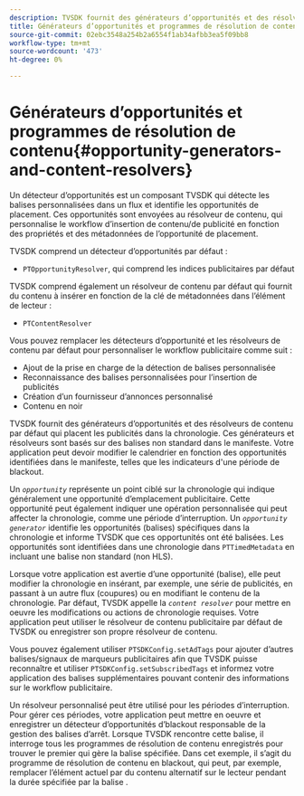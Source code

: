 ```yaml
---
description: TVSDK fournit des générateurs d’opportunités et des résolveurs de contenu par défaut qui placent les publicités dans la chronologie. Ces générateurs et résolveurs sont basés sur des balises non standard dans le manifeste. Votre application peut devoir modifier le calendrier en fonction des opportunités identifiées dans le manifeste, telles que les indicateurs d'une période de blackout.
title: Générateurs d’opportunités et programmes de résolution de contenu
source-git-commit: 02ebc3548a254b2a6554f1ab34afbb3ea5f09bb8
workflow-type: tm+mt
source-wordcount: '473'
ht-degree: 0%

---
```


# Générateurs d’opportunités et programmes de résolution de contenu{#opportunity-generators-and-content-resolvers}

Un détecteur d’opportunités est un composant TVSDK qui détecte les balises personnalisées dans un flux et identifie les opportunités de placement. Ces opportunités sont envoyées au résolveur de contenu, qui personnalise le workflow d’insertion de contenu/de publicité en fonction des propriétés et des métadonnées de l’opportunité de placement.

TVSDK comprend un détecteur d’opportunités par défaut :

* `PTOpportunityResolver`, qui comprend les indices publicitaires par défaut

TVSDK comprend également un résolveur de contenu par défaut qui fournit du contenu à insérer en fonction de la clé de métadonnées dans l’élément de lecteur :

* `PTContentResolver`

Vous pouvez remplacer les détecteurs d’opportunité et les résolveurs de contenu par défaut pour personnaliser le workflow publicitaire comme suit :

* Ajout de la prise en charge de la détection de balises personnalisée
* Reconnaissance des balises personnalisées pour l’insertion de publicités
* Création d’un fournisseur d’annonces personnalisé
* Contenu en noir

TVSDK fournit des générateurs d’opportunités et des résolveurs de contenu par défaut qui placent les publicités dans la chronologie. Ces générateurs et résolveurs sont basés sur des balises non standard dans le manifeste. Votre application peut devoir modifier le calendrier en fonction des opportunités identifiées dans le manifeste, telles que les indicateurs d&#39;une période de blackout.

Un *`opportunity`* représente un point ciblé sur la chronologie qui indique généralement une opportunité d’emplacement publicitaire. Cette opportunité peut également indiquer une opération personnalisée qui peut affecter la chronologie, comme une période d’interruption. Un *`opportunity generator`* identifie les opportunités (balises) spécifiques dans la chronologie et informe TVSDK que ces opportunités ont été balisées. Les opportunités sont identifiées dans une chronologie dans `PTTimedMetadata` en incluant une balise non standard (non HLS).

Lorsque votre application est avertie d’une opportunité (balise), elle peut modifier la chronologie en insérant, par exemple, une série de publicités, en passant à un autre flux (coupures) ou en modifiant le contenu de la chronologie. Par défaut, TVSDK appelle la *`content resolver`* pour mettre en oeuvre les modifications ou actions de chronologie requises. Votre application peut utiliser le résolveur de contenu publicitaire par défaut de TVSDK ou enregistrer son propre résolveur de contenu.

Vous pouvez également utiliser `PTSDKConfig.setAdTags` pour ajouter d’autres balises/signaux de marqueurs publicitaires afin que TVSDK puisse reconnaître et utiliser `PTSDKConfig.setSubscribedTags` et informez votre application des balises supplémentaires pouvant contenir des informations sur le workflow publicitaire.

Un résolveur personnalisé peut être utilisé pour les périodes d’interruption. Pour gérer ces périodes, votre application peut mettre en oeuvre et enregistrer un détecteur d’opportunités d’blackout responsable de la gestion des balises d’arrêt. Lorsque TVSDK rencontre cette balise, il interroge tous les programmes de résolution de contenu enregistrés pour trouver le premier qui gère la balise spécifiée. Dans cet exemple, il s’agit du programme de résolution de contenu en blackout, qui peut, par exemple, remplacer l’élément actuel par du contenu alternatif sur le lecteur pendant la durée spécifiée par la balise .
